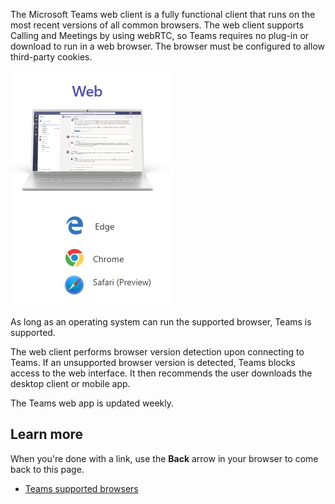 The Microsoft Teams web client is a fully functional client that runs on the most recent versions of all common browsers. The web client supports Calling and Meetings by using webRTC, so Teams requires no plug-in or download to run in a web browser. The browser must be configured to allow third-party cookies.

![Teams web client](../media/teams-web-client.png)

As long as an operating system can run the supported browser, Teams is supported. 

The web client performs browser version detection upon connecting to Teams. If an unsupported browser version is detected, Teams blocks access to the web interface. It then recommends the user downloads the desktop client or mobile app.

The Teams web app is updated weekly.

## Learn more

When you're done with a link, use the **Back** arrow in your browser to come back to this page.

- [Teams supported browsers](https://docs.microsoft.com/microsoftteams/limits-specifications-teams#browsers)
